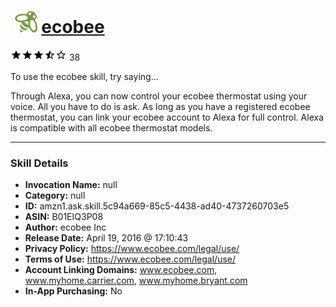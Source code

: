 # &nbsp;<img src="skill_icon" alt="ecobee icon" width="36"> [ecobee](http://alexa.amazon.com/#skills/amzn1.ask.skill.5c94a669-85c5-4438-ad40-4737260703e5)
![3.3 stars](../../images/ic_star_black_18dp_1x.png)![3.3 stars](../../images/ic_star_black_18dp_1x.png)![3.3 stars](../../images/ic_star_black_18dp_1x.png)![3.3 stars](../../images/ic_star_half_black_18dp_1x.png)![3.3 stars](../../images/ic_star_border_black_18dp_1x.png) 38

To use the ecobee skill, try saying...

Through Alexa, you can now control your ecobee thermostat using your voice. All you have to do is ask. As long as you have a registered ecobee thermostat, you can link your ecobee account to Alexa for full control. Alexa is compatible with all ecobee thermostat models.

***

### Skill Details

* **Invocation Name:** null
* **Category:** null
* **ID:** amzn1.ask.skill.5c94a669-85c5-4438-ad40-4737260703e5
* **ASIN:** B01EIQ3P08
* **Author:** ecobee Inc
* **Release Date:** April 19, 2016 @ 17:10:43
* **Privacy Policy:** https://www.ecobee.com/legal/use/
* **Terms of Use:** https://www.ecobee.com/legal/use/
* **Account Linking Domains:** www.ecobee.com, www.myhome.carrier.com, www.myhome.bryant.com
* **In-App Purchasing:** No
